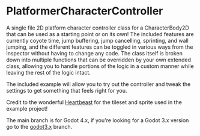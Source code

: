 # PlatformerCharacterController
A single file 2D platform character controller class for a CharacterBody2D that can be used as a starting point or on its own!  The included features are currently coyote time, jump buffering, jump cancelling, sprinting, and wall jumping, and the different features can be toggled in various ways from the inspector without having to change any code.  The class itself is broken down into multiple functions that can be overridden by your own extended class, allowing you to handle portions of the logic in a custom manner while leaving the rest of the logic intact.

The included example will allow you to try out the controller and tweak the settings to get something that feels right for you.

Credit to the wonderful [Heartbeast](https://github.com/uheartbeast) for the tileset and sprite used in the example project!

The main branch is for Godot 4.x, if you're looking for a Godot 3.x version go to the [godot3.x](https://github.com/dragon1freak/PlatformerCharacterController/tree/godot3.x) branch.
